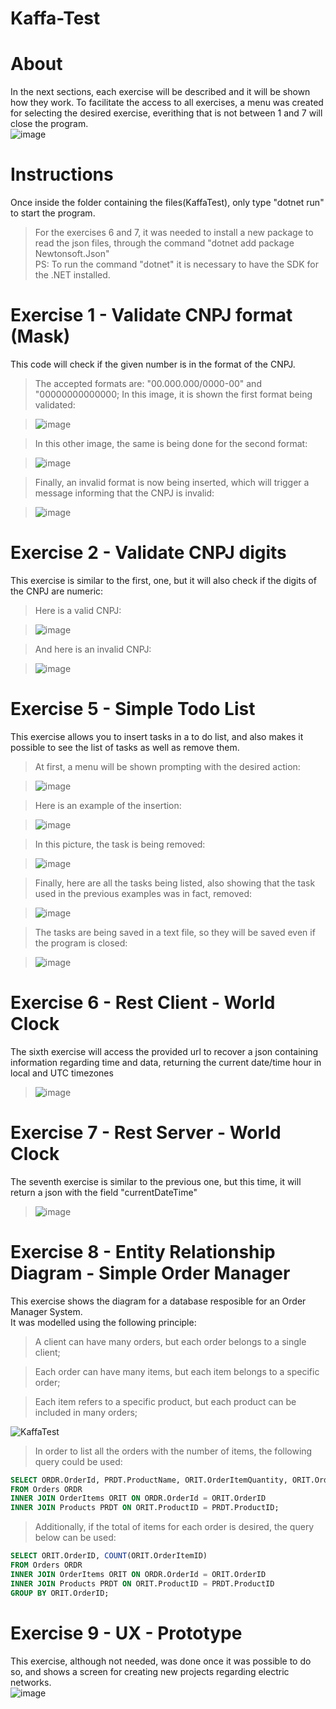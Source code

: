 # Kaffa-Test

# About
In the next sections, each exercise will be described and it will be shown how they work.
To facilitate the access to all exercises, a menu was created for selecting the desired exercise, everithing that is not between 1 and 7 will close the program.<br/>
![image](https://user-images.githubusercontent.com/38429356/114234994-e947d180-9955-11eb-9574-336e92958fd2.png)

# Instructions
Once inside the folder containing the files(KaffaTest), only type "dotnet run" to start the program.
>For the exercises 6 and 7, it was needed to install a new package to read the json files, through the command "dotnet add package Newtonsoft.Json"
><br/>PS: To run the command "dotnet" it is necessary to have the SDK for the .NET installed. 

# Exercise 1 - Validate CNPJ format (Mask)
This code will check if the given number is in the format of the CNPJ.
>The accepted formats are: "00.000.000/0000-00" and "00000000000000;
>In this image, it is shown the first format being validated:

>![image](https://user-images.githubusercontent.com/38429356/114228599-0cba4e80-994d-11eb-97e2-fecb263e2ab7.png)

>In this other image, the same is being done for the second format:

>![image](https://user-images.githubusercontent.com/38429356/114228841-6a4e9b00-994d-11eb-901a-5ff385ed8188.png)

>Finally, an invalid format is now being inserted, which will trigger a message informing that the CNPJ is invalid:

>![image](https://user-images.githubusercontent.com/38429356/114229120-caddd800-994d-11eb-8cec-977e6d348332.png)

# Exercise 2 - Validate CNPJ digits
This exercise is similar to the first, one, but it will also check if the digits of the CNPJ are numeric:
>Here is a valid CNPJ:

>![image](https://user-images.githubusercontent.com/38429356/114230355-70457b80-994f-11eb-84b6-6a00e1b7df78.png)


>And here is an invalid CNPJ:

>![image](https://user-images.githubusercontent.com/38429356/114230309-63288c80-994f-11eb-8d8e-b58b81db7dc5.png)

# Exercise 5 - Simple Todo List
This exercise allows you to insert tasks in a to do list, and also makes it possible to see the list of tasks as well as remove them.
>At first, a menu will be shown prompting with the desired action:

>![image](https://user-images.githubusercontent.com/38429356/114230851-05e10b00-9950-11eb-9887-efd1b09da2ef.png)

>Here is an example of the insertion:

>![image](https://user-images.githubusercontent.com/38429356/114230989-3628a980-9950-11eb-8054-2950ea1fae96.png)

>In this picture, the task is being removed:

>![image](https://user-images.githubusercontent.com/38429356/114231244-8dc71500-9950-11eb-9ce1-f5591d55a157.png)

>Finally, here are all the tasks being listed, also showing that the task used in the previous examples was in fact, removed:

>![image](https://user-images.githubusercontent.com/38429356/114231371-bf3fe080-9950-11eb-9a2e-41f64218b44a.png)

>The tasks are being saved in a text file, so they will be saved even if the program is closed:

>![image](https://user-images.githubusercontent.com/38429356/114231646-134ac500-9951-11eb-96fc-b4ad67c66b85.png)

# Exercise 6 - Rest Client - World Clock
The sixth exercise will access the provided url to recover a json containing information regarding time and data, returning the current date/time hour in local and UTC timezones
>![image](https://user-images.githubusercontent.com/38429356/114232187-e1862e00-9951-11eb-9007-250e15e0f9e8.png)

# Exercise 7 - Rest Server - World Clock
The seventh exercise is similar to the previous one, but this time, it will return a json with the field "currentDateTime"
>![image](https://user-images.githubusercontent.com/38429356/114232419-3d50b700-9952-11eb-8ab1-f7a30b107c58.png)

# Exercise 8 - Entity Relationship Diagram - Simple Order Manager
This exercise shows the diagram for a database resposible for an Order Manager System.
<br/>It was modelled using the following principle:

>A client can have many orders, but each order belongs to a single client;

>Each order can have many items, but each item belongs to a specific order;

>Each item refers to a specific product, but each product can be included in many orders; 

![KaffaTest](https://user-images.githubusercontent.com/38429356/114245736-66c80d80-9967-11eb-906f-127b088ed19a.png)

>In order to list all the orders with the number of items, the following query could be used:<br/>
```sql 
SELECT ORDR.OrderId, PRDT.ProductName, ORIT.OrderItemQuantity, ORIT.OrderItemTotalPrice
FROM Orders ORDR
INNER JOIN OrderItems ORIT ON ORDR.OrderId = ORIT.OrderID
INNER JOIN Products PRDT ON ORIT.ProductID = PRDT.ProductID;
```
>Additionally, if the total of items for each order is desired, the query below can be used:<br/>
```sql
SELECT ORIT.OrderID, COUNT(ORIT.OrderItemID) 
FROM Orders ORDR
INNER JOIN OrderItems ORIT ON ORDR.OrderId = ORIT.OrderID
INNER JOIN Products PRDT ON ORIT.ProductID = PRDT.ProductID
GROUP BY ORIT.OrderID;
```

# Exercise 9 - UX - Prototype
This exercise, although not needed, was done once it was possible to do so, and shows a screen for creating new projects regarding electric networks.<br/>
![image](https://user-images.githubusercontent.com/38429356/114234687-7a6a7880-9955-11eb-83df-16f3d8148f78.png)

